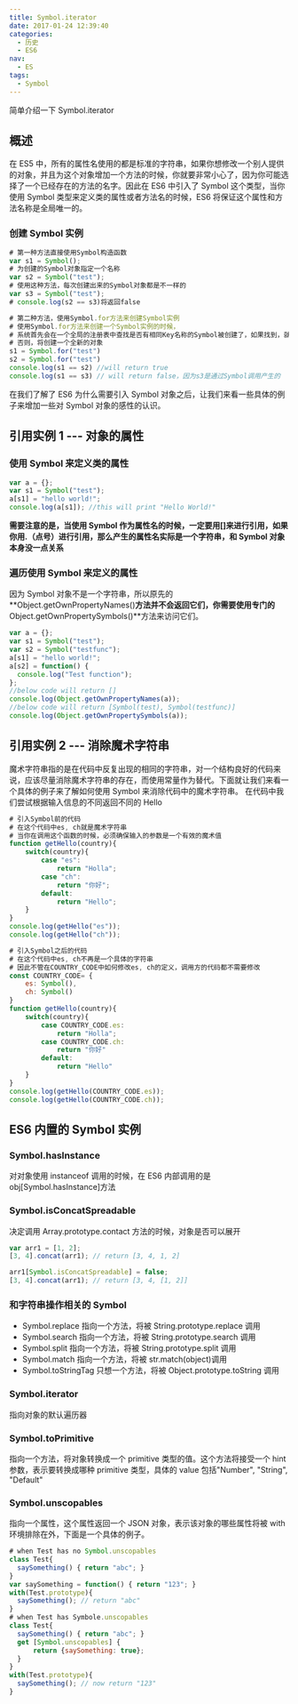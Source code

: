 ```yaml
---
title: Symbol.iterator
date: 2017-01-24 12:39:40
categories:
  - 历史
  - ES6
nav:
  - ES
tags:
  - Symbol
---
```


简单介绍一下 Symbol.iterator

<!--more-->

## 概述

在 ES5 中，所有的属性名使用的都是标准的字符串，如果你想修改一个别人提供的对象，并且为这个对象增加一个方法的时候，你就要非常小心了，因为你可能选择了一个已经存在的方法的名字。因此在 ES6 中引入了 Symbol 这个类型，当你使用 Symbol 类型来定义类的属性或者方法名的时候，ES6 将保证这个属性和方法名称是全局唯一的。

### 创建 Symbol 实例

```javascript
# 第一种方法直接使用Symbol构造函数
var s1 = Symbol();
# 为创建的Symbol对象指定一个名称
var s2 = Symbol("test");
# 使用这种方法，每次创建出来的Symbol对象都是不一样的
var s3 = Symbol("test");
# console.log(s2 == s3)将返回false

# 第二种方法，使用Symbol.for方法来创建Symbol实例
# 使用Symbol.for方法来创建一个Symbol实例的时候，
# 系统首先会在一个全局的注册表中查找是否有相同Key名称的Symbol被创建了，如果找到，就返回已经存在的对象
# 否则，将创建一个全新的对象
s1 = Symbol.for("test")
s2 = Symbol.for("test")
console.log(s1 == s2) //will return true
console.log(s1 == s3) // will return false，因为s3是通过Symbol调用产生的
```

在我们了解了 ES6 为什么需要引入 Symbol 对象之后，让我们来看一些具体的例子来增加一些对 Symbol 对象的感性的认识。

## 引用实例 1 --- 对象的属性

### 使用 Symbol 来定义类的属性

```javascript
var a = {};
var s1 = Symbol("test");
a[s1] = "hello world!";
console.log(a[s1]); //this will print "Hello World!"
```

**需要注意的是，当使用 Symbol 作为属性名的时候，一定要用[]来进行引用，如果你用.（点号）进行引用，那么产生的属性名实际是一个字符串，和 Symbol 对象本身没一点关系**

### 遍历使用 Symbol 来定义的属性

因为 Symbol 对象不是一个字符串，所以原先的**Object.getOwnPropertyNames()**方法并不会返回它们，你需要使用专门的**Object.getOwnPropertySymbols()**方法来访问它们。

```javascript
var a = {};
var s1 = Symbol("test");
var s2 = Symbol("testfunc");
a[s1] = "hello world!";
a[s2] = function() {
  console.log("Test function");
};
//below code will return []
console.log(Object.getOwnPropertyNames(a));
//below code will return [Symbol(test), Symbol(testfunc)]
console.log(Object.getOwnPropertySymbols(a));
```

## 引用实例 2 --- 消除魔术字符串

魔术字符串指的是在代码中反复出现的相同的字符串，对一个结构良好的代码来说，应该尽量消除魔术字符串的存在，而使用常量作为替代。下面就让我们来看一个具体的例子来了解如何使用 Symbol 来消除代码中的魔术字符串。 在代码中我们尝试根据输入信息的不同返回不同的 Hello

```javascript
# 引入Symbol前的代码
# 在这个代码中es, ch就是魔术字符串
# 当你在调用这个函数的时候，必须确保输入的参数是一个有效的魔术值
function getHello(country){
    switch(country){
        case "es":
            return "Holla";
        case "ch":
            return "你好";
        default:
            return "Hello";
    }
}
console.log(getHello("es"));
console.log(getHello("ch"));
```

```javascript
# 引入Symbol之后的代码
# 在这个代码中es, ch不再是一个具体的字符串
# 因此不管在COUNTRY_CODE中如何修改es, ch的定义，调用方的代码都不需要修改
const COUNTRY_CODE= {
    es: Symbol(),
    ch: Symbol()
}
function getHello(country){
    switch(country){
        case COUNTRY_CODE.es:
            return "Holla";
        case COUNTRY_CODE.ch:
            return "你好"
        default:
            return "Hello"
    }
}
console.log(getHello(COUNTRY_CODE.es));
console.log(getHello(COUNTRY_CODE.ch));
```

## ES6 内置的 Symbol 实例

### Symbol.hasInstance

对对象使用 instanceof 调用的时候，在 ES6 内部调用的是 obj[Symbol.hasInstance]方法

### Symbol.isConcatSpreadable

决定调用 Array.prototype.contact 方法的时候，对象是否可以展开

```javascript
var arr1 = [1, 2];
[3, 4].concat(arr1); // return [3, 4, 1, 2]

arr1[Symbol.isConcatSpreadable] = false;
[3, 4].concat(arr1); // return [3, 4, [1, 2]]
```

### 和字符串操作相关的 Symbol

- Symbol.replace 指向一个方法，将被 String.prototype.replace 调用
- Symbol.search 指向一个方法，将被 String.prototype.search 调用
- Symbol.split 指向一个方法，将被 String.prototype.split 调用
- Symbol.match 指向一个方法，将被 str.match(object)调用
- Symbol.toStringTag 只想一个方法，将被 Object.prototype.toString 调用

### Symbol.iterator

指向对象的默认遍历器

### Symbol.toPrimitive

指向一个方法，将对象转换成一个 primitive 类型的值。这个方法将接受一个 hint 参数，表示要转换成哪种 primitive 类型，具体的 value 包括"Number", "String", "Default"

### Symbol.unscopables

指向一个属性，这个属性返回一个 JSON 对象，表示该对象的哪些属性将被 with 环境排除在外，下面是一个具体的例子。

```javascript
# when Test has no Symbol.unscopables
class Test{
  saySomething() { return "abc"; }
}
var saySomething = function() { return "123"; }
with(Test.prototype){
  saySomething(); // return "abc"
}
# when Test has Symbole.unscopables
class Test{
  saySomething() { return "abc"; }
  get [Symbol.unscopables] {
      return {saySomething: true};
  }
}
with(Test.prototype){
  saySomething(); // now return "123"
}
```
